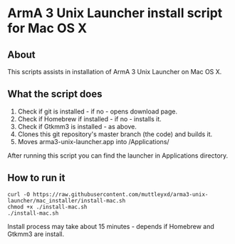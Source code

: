 # ArmA 3 Unix Launcher install script for Mac OS X

## About

This scripts assists in installation of ArmA 3 Unix Launcher on Mac OS X.

## What the script does
1. Check if git is installed - if no - opens download page.
2. Check if Homebrew if installed - if no - installs it.
3. Check if Gtkmm3 is installed - as above.
4. Clones this git repository's master branch (the code) and builds it.
5. Moves arma3-unix-launcher.app into /Applications/

After running this script you can find the launcher in Applications directory.

## How to run it

    curl -O https://raw.githubusercontent.com/muttleyxd/arma3-unix-launcher/mac_installer/install-mac.sh
	chmod +x ./install-mac.sh
	./install-mac.sh
	
	
Install process may take about 15 minutes - depends if Homebrew and Gtkmm3 are install.